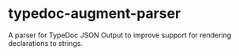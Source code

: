 # typedoc-augment-parser

A parser for TypeDoc JSON Output to improve support for rendering declarations to strings.

